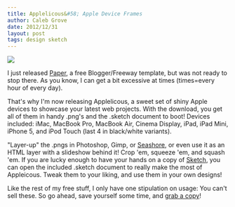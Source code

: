 ```yaml
---
title: Applelicous&#58; Apple Device Frames
author: Caleb Grove
date: 2012/12/31
layout: post
tags: design sketch
---
```


![](http://4.bp.blogspot.com/-3HfxmvJSfTk/UOINguZs9eI/AAAAAAAACwg/n44FCLgQp7I/s200/Appleicious+Icon.png)

I just released [Paper](/articles/paper), a free Blogger/Freeway template, but was not ready to stop there. As you know, I can get a bit excessive at times (times=every hour of every day).
  
That's why I'm now releasing Applelicous, a sweet set of shiny Apple devices to showcase your latest web projects. With the download, you get all of them in handy .png's and the .sketch document to boot! Devices included: iMac, MacBook Pro, MacBook Air, Cinema Display, iPad, iPad Mini, iPhone 5, and iPod Touch (last 4 in black/white variants).
  
"Layer-up" the .pngs in Photoshop, Gimp, or [Seashore](http://seashore.sourceforge.net/The_Seashore_Project/About.html), or even use it as an HTML layer with a slideshow behind it! Crop 'em, squeeze 'em, and squash 'em. If you are lucky enough to have your hands on a copy of [Sketch](https://itunes.apple.com/us/app/sketch/id402476602?mt=12), you can open the included .sketch document to really make the most of Appleicous. Tweak them to your liking, and use them in your own designs!
  
Like the rest of my free stuff, I only have one stipulation on usage: You can't sell these. So go ahead, save yourself some time, and [grab a copy](http://calebgrove.com/box/Applelicous.zip)!